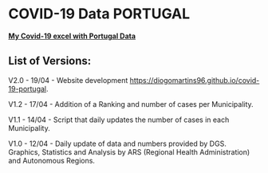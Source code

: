 # COVID-19 Data PORTUGAL
**[My Covid-19 excel with Portugal Data](https://docs.google.com/spreadsheets/d/1DPjvd_W44UuBHXwuncFfVxiA6yC4xs4TErql052xPtE/edit?usp=sharing)**

## List of Versions:

V2.0 - 19/04 - Website development https://diogomartins96.github.io/covid-19-portugal.

V1.2 - 17/04 - Addition of a Ranking and number of cases per Municipality.

V1.1 - 14/04 - Script that daily updates the number of cases in each Municipality.

V1.0 - 12/04 - Daily update of data and numbers provided by DGS. Graphics, Statistics and Analysis by ARS (Regional Health Administration) and Autonomous Regions.
